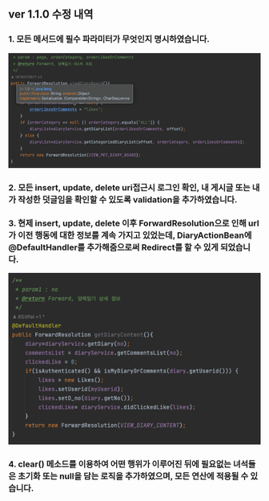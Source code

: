 ## ver 1.1.0 수정 내역

### 1. 모든 메서드에 필수 파라미터가 무엇인지 명시하였습니다.
![img_2.png](img_2.png)
### 2. 모든 insert, update, delete uri접근시 로그인 확인, 내 게시글 또는 내가 작성한 덧글임을 확인할 수 있도록 validation을 추가하였습니다.
### 3. 현제 insert, update, delete 이후 ForwardResolution으로 인해 url가 이전 행동에 대한 정보를 계속 가지고 있었는데, DiaryActionBean에 @DefaultHandler를 추가해줌으로써 Redirect를 할 수 있게 되었습니다.
![img_3.png](img_3.png)
### 4. clear() 메소드를 이용하여 어떤 행위가 이루어진 뒤에 필요없는 녀석들은 초기화 또는 null을 담는 로직을 추가하였으며, 모든 연산에 적용될 수 있습니다.

